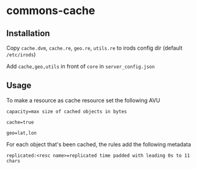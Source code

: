 # commons-cache


## Installation
Copy `cache.dvm`, `cache.re`, `geo.re`, `utils.re` to irods config dir (default `/etc/irods`)

Add `cache,geo,utils` in front of `core` in `server_config.json`





## Usage

To make a resource as cache resource set the following AVU

`capacity=max size of cached objects in bytes`

`cache=true`

`geo=lat,lon`

For each object that's been cached, the rules add the following metadata

`replicated:<resc name>=replicated time padded with leading 0s to 11 chars`
